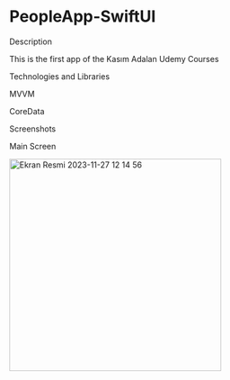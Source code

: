 # PeopleApp-SwiftUI

Description

This is the first app of the Kasım Adalan Udemy Courses 

Technologies and Libraries

MVVM

CoreData


Screenshots

Main Screen

<img width="377" alt="Ekran Resmi 2023-11-27 12 14 56" src="https://github.com/Ekinugur/PeopleApp-SwiftUI/assets/89681999/04610f61-82e7-40be-b0f1-8f04d0fc67af">
